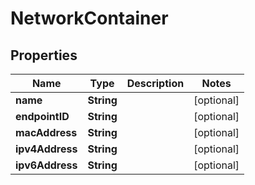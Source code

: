 
# NetworkContainer

## Properties
Name | Type | Description | Notes
------------ | ------------- | ------------- | -------------
**name** | **String** |  |  [optional]
**endpointID** | **String** |  |  [optional]
**macAddress** | **String** |  |  [optional]
**ipv4Address** | **String** |  |  [optional]
**ipv6Address** | **String** |  |  [optional]



